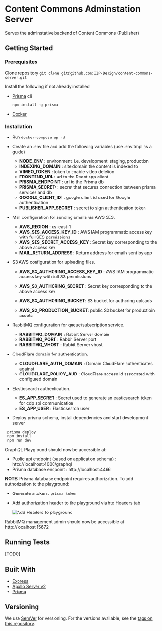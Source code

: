 # Content Commons Adminstation Server

Serves the adminstative backend of Content Commons (Publisher)

## Getting Started

### Prerequisites

Clone repository `git clone git@github.com:IIP-Design/content-commons-server.git`

Install the following if not already installed

- [Prisma](https://www.prisma.io/) cli

  ```
  npm install -g prisma
  ```

- [Docker](https://www.docker.com/products/docker-desktop)

### Installation

- Run `docker-compose up -d`
- Create an .env file and add the following variables (use .env.tmpl as a guide)

  - **NODE_ENV** : environment, i.e. development, staging, production
  - **INDEXING_DOMAIN** : site domain the content is indexed to
  - **VIMEO_TOKEN** : token to enable video deletion
  - **FRONTEND_URL** : url to the React app client
  - **PRISMA_ENDPOINT** : url to the Prisma db
  - **PRISMA_SECRET:** : secret that secures connection between prisma services and db
  - **GOOGLE_CLIENT_ID:** : google client id used for Google authentication
  - **PUBLISHER_APP_SECRET** : secret to sign authentication token

- Mail configuration for sending emails via AWS SES.

  - **AWS_REGION** : us-east-1
  - **AWS_SES_ACCESS_KEY_ID** : AWS IAM programmatic access key with full SES permissions
  - **AWS_SES_SECRET_ACCESS_KEY** : Secret key corresponding to the above access key
  - **MAIL_RETURN_ADDRESS** : Return address for emails sent by app

- S3 AWS configuration for uploading files.

  - **AWS_S3_AUTHORING_ACCESS_KEY_ID** : AWS IAM programmatic access key with full S3 permissions
  - **AWS_S3_AUTHORING_SECRET** : Secret key corresponding to the above access key
  - **AWS_S3_AUTHORING_BUCKET**: S3 bucket for authoring uploads

  - **AWS_S3_PRODUCTION_BUCKET**: public S3 bucket for productioin assets

- RabbitMQ configuration for queue/subscription service.

  - **RABBITMQ_DOMAIN** : Rabbit Server domain
  - **RABBITMQ_PORT** : Rabbit Server port
  - **RABBITMQ_VHOST** : Rabbit Server vhost

- CloudFlare domain for authentication.

  - **CLOUDFLARE_AUTH_DOMAIN** : Domain CloudFlare authenticates against
  - **CLOUDFLARE_POLICY_AUD** : CloudFlare access id assocated with configured domain

- Elasticsearch authentication.

  - **ES_APP_SECRET** : Secret used to generate an easticsearch token for cdp api communication
  - **ES_APP_USER** : Elasticsearch user

- Deploy prisma schema, install dependencies and start development server

```
 prisma deploy
 npm install
 npm run dev
```

GraphQL Playground should now be accessible at:

- Public api endpoint (based on application schema) : http://localhost:4000/graphql
- Prisma database endpoint : http://localhost:4466

**NOTE:**
Prisma database endpoint requires authorization. To add authorization to the playground:

- Generate a token : `prisma token`
- Add authorization header to the playground via hte Headers tab

  ![Add Headers to playground](docs/headers.jpg)

RabbitMQ management admin should now be accessible at http://localhost:15672

## Running Tests

[TODO]

## Built With

- [Express](https://expressjs.com/)
- [Apollo Server v2](https://www.apollographql.com/docs/apollo-server/)
- [Prisma](https://www.prisma.io/)

## Versioning

We use [SemVer](http://semver.org/) for versioning. For the versions available, see the [tags on this repository](https://github.com/IIP-Design/content-commons-server/tags).
